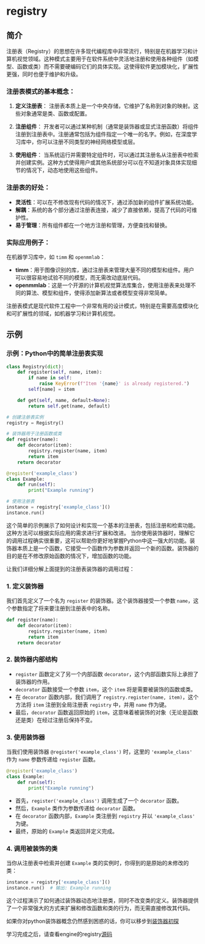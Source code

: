 # registry

## 简介
注册表（Registry）的思想在许多现代编程库中非常流行，特别是在机器学习和计算机视觉领域。这种模式主要用于在软件系统中灵活地注册和使用各种组件（如模型、函数或类）而不需要硬编码它们的具体实现。这使得软件更加模块化，扩展性更强，同时也便于维护和升级。

### 注册表模式的基本概念：

1. **定义注册表**：
   注册表本质上是一个中央存储，它维护了名称到对象的映射。这些对象通常是类、函数或配置。

2. **注册组件**：
   开发者可以通过某种机制（通常是装饰器或显式注册函数）将组件注册到注册表中。注册通常包括为组件指定一个唯一的名字。例如，在深度学习库中，你可以注册不同类型的神经网络模型或层。

3. **使用组件**：
   当系统运行并需要特定组件时，可以通过其注册名从注册表中检索并创建实例。这种方式使得用户或其他系统部分可以在不知道对象具体实现细节的情况下，动态地使用这些组件。

### 注册表的好处：

- **灵活性**：可以在不修改现有代码的情况下，通过添加新的组件扩展系统功能。
- **解耦**：系统的各个部分通过注册表连接，减少了直接依赖，提高了代码的可维护性。
- **易于管理**：所有组件都在一个地方注册和管理，方便查找和替换。

### 实际应用例子：

在机器学习库中，如 `timm` 和 `openmmlab`：
- **timm**：用于图像识别的库，通过注册表来管理大量不同的模型和组件。用户可以很容易地试验不同的模型，而无需改动底层代码。
- **openmmlab**：这是一个开源的计算机视觉算法库集合，使用注册表来处理不同的算法、模型和组件，使得添加新算法或者模型变得非常简单。

注册表模式是现代软件工程中一个非常有用的设计模式，特别是在需要高度模块化和可扩展性的领域，如机器学习和计算机视觉。

## 示例
### 示例：Python中的简单注册表实现

```python
class Registry(dict):
    def register(self, name, item):
        if name in self:
            raise KeyError(f"Item '{name}' is already registered.")
        self[name] = item

    def get(self, name, default=None):
        return self.get(name, default)

# 创建注册表实例
registry = Registry()

# 装饰器用于注册函数或类
def register(name):
    def decorator(item):
        registry.register(name, item)
        return item
    return decorator

@register('example_class')
class Example:
    def run(self):
        print("Example running")

# 使用注册表
instance = registry['example_class']()
instance.run()
```

这个简单的示例展示了如何设计和实现一个基本的注册表，包括注册和检索功能。这种方法可以根据实际应用的需求进行扩展和改进。
当你使用装饰器时，理解它的调用过程确实很重要，这可以帮助你更好地掌握Python中这一强大的功能。装饰器本质上是一个函数，它接受一个函数作为参数并返回一个新的函数。装饰器的目的是在不修改原始函数的情况下，增加函数的功能。

让我们详细分解上面提到的注册表装饰器的调用过程：

### 1. 定义装饰器
我们首先定义了一个名为 `register` 的装饰器。这个装饰器接受一个参数 `name`，这个参数指定了将来要注册到注册表中的名称。

```python
def register(name):
    def decorator(item):
        registry.register(name, item)
        return item
    return decorator
```

### 2. 装饰器内部结构
- `register` 函数定义了另一个内部函数 `decorator`，这个内部函数实际上承担了装饰器的作用。
- `decorator` 函数接受一个参数 `item`，这个 `item` 将是需要被装饰的函数或类。
- 在 `decorator` 函数内部，我们调用了 `registry.register(name, item)`，这个方法将 `item` 注册到全局注册表 `registry` 中，并用 `name` 作为键。
- 最后，`decorator` 函数返回原始的 `item`，这意味着被装饰的对象（无论是函数还是类）在经过注册后保持不变。

### 3. 使用装饰器
当我们使用装饰器 `@register('example_class')` 时，这里的 `'example_class'` 作为 `name` 参数传递给 `register` 函数。

```python
@register('example_class')
class Example:
    def run(self):
        print("Example running")
```

- 首先，`register('example_class')` 调用生成了一个 `decorator` 函数。
- 然后，`Example` 类作为参数传递给 `decorator` 函数。
- 在 `decorator` 函数内部，`Example` 类注册到 `registry` 并以 `'example_class'` 为键。
- 最终，原始的 `Example` 类返回并定义完成。

### 4. 调用被装饰的类
当你从注册表中检索并创建 `Example` 类的实例时，你得到的是原始的未修改的类：

```python
instance = registry['example_class']()
instance.run()  # 输出: Example running
```

这个过程演示了如何通过装饰器动态地注册类，同时不改变类的定义。装饰器提供了一个非常强大的方式来扩展和修改函数和类的行为，而无需直接修改其代码。

如果你对python装饰器概念仍然感到困惑的话，你可以移步到[装饰器初探](decorator.md)

学习完成之后，请查看engine的registry[源码](https://github.com/open-mmlab/mmengine/blob/main/mmengine/registry/registry.py)